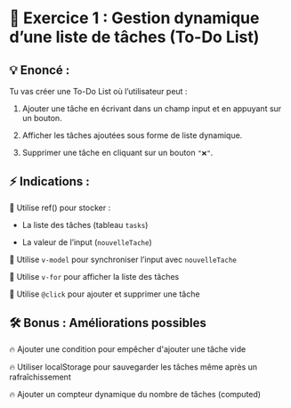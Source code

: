 # 📝 Exercice 1 : Gestion dynamique d’une liste de tâches (To-Do List)
## 💡 Enoncé :
Tu vas créer une To-Do List où l’utilisateur peut :

1. Ajouter une tâche en écrivant dans un champ input et en appuyant sur un bouton.

2. Afficher les tâches ajoutées sous forme de liste dynamique.

3. Supprimer une tâche en cliquant sur un bouton `"❌"`.

## ⚡ Indications :
🔹 Utilise ref() pour stocker :

- La liste des tâches (tableau `tasks`)

- La valeur de l’input (`nouvelleTache`)   

🔹 Utilise `v-model` pour synchroniser l’input avec `nouvelleTache`   

🔹 Utilise `v-for` pour afficher la liste des tâches   

🔹 Utilise `@click` pour ajouter et supprimer une tâche   

## 🛠 Bonus : Améliorations possibles

🔥 Ajouter une condition pour empêcher d'ajouter une tâche vide

🔥 Utiliser localStorage pour sauvegarder les tâches même après un rafraîchissement

🔥 Ajouter un compteur dynamique du nombre de tâches (computed)